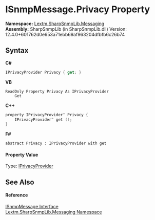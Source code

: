 # ISnmpMessage.Privacy Property 
 

**Namespace:**&nbsp;<a href="N_Lextm_SharpSnmpLib_Messaging">Lextm.SharpSnmpLib.Messaging</a><br />**Assembly:**&nbsp;SharpSnmpLib (in SharpSnmpLib.dll) Version: 12.4.0+601762d0e653a71ebb69af963204dfbfb6c26b74

## Syntax

**C#**<br />
``` C#
IPrivacyProvider Privacy { get; }
```

**VB**<br />
``` VB
ReadOnly Property Privacy As IPrivacyProvider
	Get
```

**C++**<br />
``` C++
property IPrivacyProvider^ Privacy {
	IPrivacyProvider^ get ();
}
```

**F#**<br />
``` F#
abstract Privacy : IPrivacyProvider with get

```


#### Property Value
Type: <a href="T_Lextm_SharpSnmpLib_Security_IPrivacyProvider">IPrivacyProvider</a>

## See Also


#### Reference
<a href="T_Lextm_SharpSnmpLib_Messaging_ISnmpMessage">ISnmpMessage Interface</a><br /><a href="N_Lextm_SharpSnmpLib_Messaging">Lextm.SharpSnmpLib.Messaging Namespace</a><br />